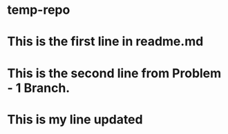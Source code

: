 # temp-repo
# This is the first line in readme.md
# This is the second line from Problem - 1 Branch. 
# This is my line updated